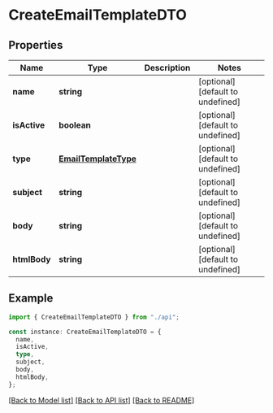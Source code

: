 # CreateEmailTemplateDTO

## Properties

| Name         | Type                                          | Description | Notes                             |
| ------------ | --------------------------------------------- | ----------- | --------------------------------- |
| **name**     | **string**                                    |             | [optional] [default to undefined] |
| **isActive** | **boolean**                                   |             | [optional] [default to undefined] |
| **type**     | [**EmailTemplateType**](EmailTemplateType.md) |             | [optional] [default to undefined] |
| **subject**  | **string**                                    |             | [optional] [default to undefined] |
| **body**     | **string**                                    |             | [optional] [default to undefined] |
| **htmlBody** | **string**                                    |             | [optional] [default to undefined] |

## Example

```typescript
import { CreateEmailTemplateDTO } from "./api";

const instance: CreateEmailTemplateDTO = {
  name,
  isActive,
  type,
  subject,
  body,
  htmlBody,
};
```

[[Back to Model list]](../README.md#documentation-for-models) [[Back to API list]](../README.md#documentation-for-api-endpoints) [[Back to README]](../README.md)
